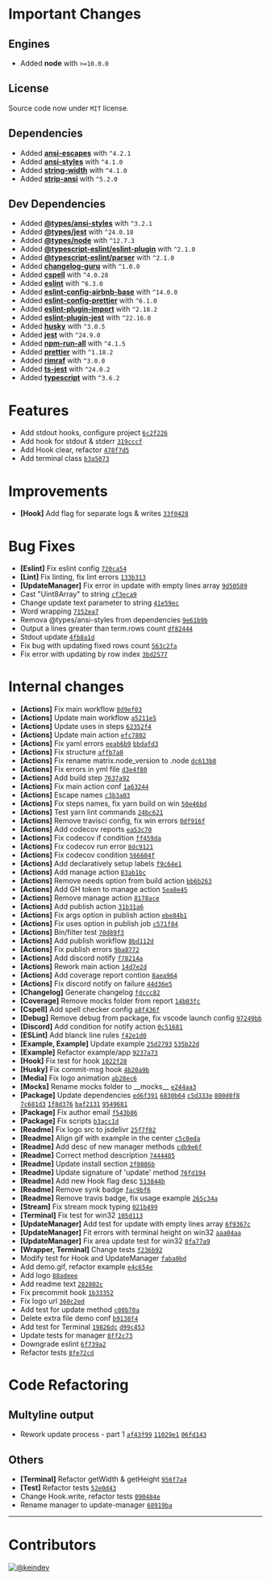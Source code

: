 # Important Changes

## Engines

-   Added **node** with `>=10.0.0`

## License

Source code now under `MIT` license.

## Dependencies

-   Added **[ansi-escapes](https://www.npmjs.com/package/ansi-escapes/v/4.2.1)** with `^4.2.1`
-   Added **[ansi-styles](https://www.npmjs.com/package/ansi-styles/v/4.1.0)** with `^4.1.0`
-   Added **[string-width](https://www.npmjs.com/package/string-width/v/4.1.0)** with `^4.1.0`
-   Added **[strip-ansi](https://www.npmjs.com/package/strip-ansi/v/5.2.0)** with `^5.2.0`

## Dev Dependencies

-   Added **[@types/ansi-styles](https://www.npmjs.com/package/@types/ansi-styles/v/3.2.1)** with `^3.2.1`
-   Added **[@types/jest](https://www.npmjs.com/package/@types/jest/v/24.0.18)** with `^24.0.18`
-   Added **[@types/node](https://www.npmjs.com/package/@types/node/v/12.7.3)** with `^12.7.3`
-   Added **[@typescript-eslint/eslint-plugin](https://www.npmjs.com/package/@typescript-eslint/eslint-plugin/v/2.1.0)** with `^2.1.0`
-   Added **[@typescript-eslint/parser](https://www.npmjs.com/package/@typescript-eslint/parser/v/2.1.0)** with `^2.1.0`
-   Added **[changelog-guru](https://www.npmjs.com/package/changelog-guru/v/1.0.0)** with `^1.0.0`
-   Added **[cspell](https://www.npmjs.com/package/cspell/v/4.0.28)** with `^4.0.28`
-   Added **[eslint](https://www.npmjs.com/package/eslint/v/6.3.0)** with `^6.3.0`
-   Added **[eslint-config-airbnb-base](https://www.npmjs.com/package/eslint-config-airbnb-base/v/14.0.0)** with `^14.0.0`
-   Added **[eslint-config-prettier](https://www.npmjs.com/package/eslint-config-prettier/v/6.1.0)** with `^6.1.0`
-   Added **[eslint-plugin-import](https://www.npmjs.com/package/eslint-plugin-import/v/2.18.2)** with `^2.18.2`
-   Added **[eslint-plugin-jest](https://www.npmjs.com/package/eslint-plugin-jest/v/22.16.0)** with `^22.16.0`
-   Added **[husky](https://www.npmjs.com/package/husky/v/3.0.5)** with `^3.0.5`
-   Added **[jest](https://www.npmjs.com/package/jest/v/24.9.0)** with `^24.9.0`
-   Added **[npm-run-all](https://www.npmjs.com/package/npm-run-all/v/4.1.5)** with `^4.1.5`
-   Added **[prettier](https://www.npmjs.com/package/prettier/v/1.18.2)** with `^1.18.2`
-   Added **[rimraf](https://www.npmjs.com/package/rimraf/v/3.0.0)** with `^3.0.0`
-   Added **[ts-jest](https://www.npmjs.com/package/ts-jest/v/24.0.2)** with `^24.0.2`
-   Added **[typescript](https://www.npmjs.com/package/typescript/v/3.6.2)** with `^3.6.2`

# Features

-   Add stdout hooks, configure project [`6c2f226`](https://github.com/keindev/stdout-update/commit/6c2f226a4979ba0a26c3ea8450f5f14d0ea80fd9)
-   Add hook for stdout & stderr [`319cccf`](https://github.com/keindev/stdout-update/commit/319cccfb3640e72e6c1858ca8cd21d385ae00668)
-   Add Hook clear, refactor [`478f7d5`](https://github.com/keindev/stdout-update/commit/478f7d5122fea53d25d28e5aa37b0815f7f49e65)
-   Add terminal class [`b3a5073`](https://github.com/keindev/stdout-update/commit/b3a5073c5eb20e42d8129d6c0e4a5482e4328693)

# Improvements

-   **[Hook]** Add flag for separate logs & writes [`33f0428`](https://github.com/keindev/stdout-update/commit/33f042884f978cde93e77ab6462e9266f80ebf48)

# Bug Fixes

-   **[Eslint]** Fix eslint config [`720ca54`](https://github.com/keindev/stdout-update/commit/720ca545e7f65d4009885b1813412cc0fd9a392a)
-   **[Lint]** Fix linting, fix lint errors [`133b313`](https://github.com/keindev/stdout-update/commit/133b313794d2d8b1ba2bfe5719c64bb65bbefb86)
-   **[UpdateManager]** Fix error in update with empty lines array [`9d50589`](https://github.com/keindev/stdout-update/commit/9d5058909c228092882a48540f9b57fc30d1971d)
-   Cast "Uint8Array" to string [`cf3eca9`](https://github.com/keindev/stdout-update/commit/cf3eca9a303c9c03ec859eead00a558f6c70e6b0)
-   Change update text parameter to string [`41e59ec`](https://github.com/keindev/stdout-update/commit/41e59ec08c802c2d05f3fa88a15751d573574d62)
-   Word wrapping [`7152ea7`](https://github.com/keindev/stdout-update/commit/7152ea7018d88ea124e13d72262b0e83141e411c)
-   Remova @types\/ansi\-styles from dependencies [`9e61b9b`](https://github.com/keindev/stdout-update/commit/9e61b9bc9d9f32f1e6f0d12de39f064af6b8ef08)
-   Output a lines greater than term\.rows count [`df82444`](https://github.com/keindev/stdout-update/commit/df824441b5d8976afafea914072708e9ebeedaaa)
-   Stdout update [`4fb8a1d`](https://github.com/keindev/stdout-update/commit/4fb8a1d8d0dc3412501d475d991172cb17d23c96)
-   Fix bug with updating fixed rows count [`563c2fa`](https://github.com/keindev/stdout-update/commit/563c2fa24b4bb6fa574347bdf6ad1030a445239b)
-   Fix error with updating by row index [`3bd2577`](https://github.com/keindev/stdout-update/commit/3bd2577effecde737e1c396fc8a7aee5f8058bce)

# Internal changes

-   **[Actions]** Fix main workflow [`8d9ef03`](https://github.com/keindev/stdout-update/commit/8d9ef0326f5ef3c51823648c9284eb4bfdee477f)
-   **[Actions]** Update main workflow [`a5211e5`](https://github.com/keindev/stdout-update/commit/a5211e50ef33ad0dd7031ba2e264254da2d093bb)
-   **[Actions]** Update uses in steps [`62352f4`](https://github.com/keindev/stdout-update/commit/62352f48325258b94fba9087f0346cfc6c3488f9)
-   **[Actions]** Update main action [`efc7802`](https://github.com/keindev/stdout-update/commit/efc78025c66aa4101ba3373d56beab7311b2a113)
-   **[Actions]** Fix yaml errors [`eeab6b9`](https://github.com/keindev/stdout-update/commit/eeab6b95f8470fe864ba1c93dda8202526179793) [`bbdafd3`](https://github.com/keindev/stdout-update/commit/bbdafd31f922a029bffcc7d6f705ed50f78e691e)
-   **[Actions]** Fix structure [`affb7a0`](https://github.com/keindev/stdout-update/commit/affb7a0efb1012848126900fe120c2ef4d4b5e24)
-   **[Actions]** Fix rename matrix\.node\_version to \.node [`dc613b8`](https://github.com/keindev/stdout-update/commit/dc613b834fe844f40a6fc588e2ebd5ffc6b4a197)
-   **[Actions]** Fix errors in yml file [`d3e4f80`](https://github.com/keindev/stdout-update/commit/d3e4f80572afc76a9acff0d5596468748f7d0822)
-   **[Actions]** Add build step [`7637a92`](https://github.com/keindev/stdout-update/commit/7637a927a52ab461b3e4b21b7233c6a8ec1b310c)
-   **[Actions]** Fix main action conf [`1a63244`](https://github.com/keindev/stdout-update/commit/1a6324488125a557026fbd11b4e0a8502e5f9ece)
-   **[Actions]** Escape names [`c3b3a03`](https://github.com/keindev/stdout-update/commit/c3b3a0391b562600a26b9acdb79bb169aaab5543)
-   **[Actions]** Fix steps names, fix yarn build on win [`50e46bd`](https://github.com/keindev/stdout-update/commit/50e46bde5ed3c73af8fcba15e28c93f8b4eb3662)
-   **[Actions]** Test yarn lint commands [`24bc621`](https://github.com/keindev/stdout-update/commit/24bc621c9a7251c2206e56fd2de7fde2351400b3)
-   **[Actions]** Remove travisci config, fix win errors [`0df916f`](https://github.com/keindev/stdout-update/commit/0df916f10c18729dd2206537031f6785518220fa)
-   **[Actions]** Add codecov reports [`ea53c70`](https://github.com/keindev/stdout-update/commit/ea53c70c177cfa3cbbb8147ead5e7af020becfca)
-   **[Actions]** Fix codecov if condition [`ff459da`](https://github.com/keindev/stdout-update/commit/ff459da71cae885c0641484e07438f5c6cf321fe)
-   **[Actions]** Fix codecov run error [`8dc9121`](https://github.com/keindev/stdout-update/commit/8dc9121692e565c00d3e7f33f769bb8b006572cb)
-   **[Actions]** Fix codecov condition [`566604f`](https://github.com/keindev/stdout-update/commit/566604fa240ce3a4b16c57edc443630afeab14e6)
-   **[Actions]** Add declaratively setup labels [`f9c64e1`](https://github.com/keindev/stdout-update/commit/f9c64e103cc072e17d30798019a3e9dfdb8fa2a4)
-   **[Actions]** Add manage action [`83ab1bc`](https://github.com/keindev/stdout-update/commit/83ab1bcb4fbbdc30107b593b2cb87ee419366324)
-   **[Actions]** Remove needs option from build action [`bb6b263`](https://github.com/keindev/stdout-update/commit/bb6b263469dfd41e9af2a41a089e88c75e91b592)
-   **[Actions]** Add GH token to manage action [`5ea8e45`](https://github.com/keindev/stdout-update/commit/5ea8e45df41ba126f8fd1ff9d4c2747cdcbac6f2)
-   **[Actions]** Remove manage action [`8178ace`](https://github.com/keindev/stdout-update/commit/8178ace101eef11adea08dd16f7487f99dcc39c6)
-   **[Actions]** Add publish action [`31b31a6`](https://github.com/keindev/stdout-update/commit/31b31a6e254e0f8ff27a9233e10f21dfa14464e4)
-   **[Actions]** Fix args option in publish action [`ebe84b1`](https://github.com/keindev/stdout-update/commit/ebe84b12ceeb00893adf392bb00a1bf78452a737)
-   **[Actions]** Fix uses option in publish job [`c571f84`](https://github.com/keindev/stdout-update/commit/c571f84ef0279297a9dd47ab20f0b2dc4bcaf74a)
-   **[Actions]** Bin\/filter test [`70d89f3`](https://github.com/keindev/stdout-update/commit/70d89f3824a1127ed963c404a364f7d9d1aec1ee)
-   **[Actions]** Add publish workflow [`8bd112d`](https://github.com/keindev/stdout-update/commit/8bd112da65af92fb48cec5df240191942a57082f)
-   **[Actions]** Fix publish errors [`9ba8772`](https://github.com/keindev/stdout-update/commit/9ba8772660f8ff296c749e591dcf63ca7fa419c9)
-   **[Actions]** Add discord notify [`f78214a`](https://github.com/keindev/stdout-update/commit/f78214a79838c210f4fd19a607e061659a9dcc02)
-   **[Actions]** Rework main action [`14d7e2d`](https://github.com/keindev/stdout-update/commit/14d7e2d70833a4b4399d2f5e6b59c38e194a3f4d)
-   **[Actions]** Add coverage report contion [`8aea964`](https://github.com/keindev/stdout-update/commit/8aea964336a706fd30324cdab5fc29f4a972b48a)
-   **[Actions]** Fix discord notify on failure [`44d36e5`](https://github.com/keindev/stdout-update/commit/44d36e55cba97a2827cc86b7e640075d24b8a875)
-   **[Changelog]** Generate changelog [`fdccc82`](https://github.com/keindev/stdout-update/commit/fdccc823f875d78040b9f80224d0531368f2e4a7)
-   **[Coverage]** Remove mocks folder from report [`14b03fc`](https://github.com/keindev/stdout-update/commit/14b03fc35c7531856eebe870b7edd713210bf532)
-   **[Cspell]** Add spell checker config [`a8f436f`](https://github.com/keindev/stdout-update/commit/a8f436f7308b032932f7b3967a3a953e88596611)
-   **[Debug]** Remove debug from package, fix vscode launch config [`97249bb`](https://github.com/keindev/stdout-update/commit/97249bbc6f0fdc3d1b932aa3b1ae653f0666f618)
-   **[Discord]** Add condition for notify action [`0c51681`](https://github.com/keindev/stdout-update/commit/0c51681de12add16b989c3bb5e767a5320a2a7aa)
-   **[ESLint]** Add blanck line rules [`f42e1d0`](https://github.com/keindev/stdout-update/commit/f42e1d00430e3d9325d9ba9a3a05fedb737b33df)
-   **[Example, Example]** Update example [`25d2793`](https://github.com/keindev/stdout-update/commit/25d2793e4e29a1b8d366fca95dc67373670718dd) [`535b22d`](https://github.com/keindev/stdout-update/commit/535b22d65ee4b1636c84301c88a0e29f8c4c8cba)
-   **[Example]** Refactor example\/app [`9237a73`](https://github.com/keindev/stdout-update/commit/9237a73d69945579311840cfb13c95143e5444c2)
-   **[Hook]** Fix test for hook [`1022f28`](https://github.com/keindev/stdout-update/commit/1022f28393331bc1009200cfa23260929172187b)
-   **[Husky]** Fix commit\-msg hook [`4b20a9b`](https://github.com/keindev/stdout-update/commit/4b20a9b510d3025b80a2e5dec33d14e53636a6f9)
-   **[Media]** Fix logo animation [`ab28ec6`](https://github.com/keindev/stdout-update/commit/ab28ec6ab42f0fa4c6fca8ad2d18778c904eb1fd)
-   **[Mocks]** Rename mocks folder to \_\_mocks\_\_ [`e244aa3`](https://github.com/keindev/stdout-update/commit/e244aa3f93747035c0e7c108beebec9e9cbbc48e)
-   **[Package]** Update dependencies [`ed6f391`](https://github.com/keindev/stdout-update/commit/ed6f391da292616dcae1dc597bc7013857e0d39a) [`6830b64`](https://github.com/keindev/stdout-update/commit/6830b64d7fbcfcac6e3c92386bf3566de493d837) [`c5d333e`](https://github.com/keindev/stdout-update/commit/c5d333e2b7787c08750fdd62db058ff166b3b371) [`800d0f8`](https://github.com/keindev/stdout-update/commit/800d0f8df00014a96e95c2961afde9faa73e087e) [`7c681d3`](https://github.com/keindev/stdout-update/commit/7c681d37117f7c3da5cbb99bcecfe0c8a1b91129) [`1f8d376`](https://github.com/keindev/stdout-update/commit/1f8d37608676ae63e06b46fa67ee97ba8fe9129e) [`baf2131`](https://github.com/keindev/stdout-update/commit/baf2131a388b8e669f849c2b0d94dfc0516db318) [`9549681`](https://github.com/keindev/stdout-update/commit/95496810197f66f5dd1ef7bb3eac2bc7deb4aede)
-   **[Package]** Fix author email [`f543b86`](https://github.com/keindev/stdout-update/commit/f543b866e4d4ee6176fb0e23abdf8ad8eebee43f)
-   **[Package]** Fix scripts [`b3acc1d`](https://github.com/keindev/stdout-update/commit/b3acc1d0ca1bf305863cceeaf8fa1f15e832292f)
-   **[Readme]** Fix logo src to jsdelivr [`25f7f02`](https://github.com/keindev/stdout-update/commit/25f7f02a4af1bdffb1af6182a1f7d715cab3cc18)
-   **[Readme]** Align gif with example in the center [`c5c0eda`](https://github.com/keindev/stdout-update/commit/c5c0edae0c4c23ae1278d455c60ad1f52fe59898)
-   **[Readme]** Add desc of new manager methods [`cdb9e6f`](https://github.com/keindev/stdout-update/commit/cdb9e6f0ebfdda636d1d5a0152953cba7951097b)
-   **[Readme]** Correct method description [`7444485`](https://github.com/keindev/stdout-update/commit/7444485237e0e291e8359f57a0f49ad4ddbbb645)
-   **[Readme]** Update install section [`2f0886b`](https://github.com/keindev/stdout-update/commit/2f0886b2533a312990a9c9604bd3982e8b628dd7)
-   **[Readme]** Update signature of 'update' method [`76fd194`](https://github.com/keindev/stdout-update/commit/76fd194cd8e565239425a23247937a6b340715a2)
-   **[Readme]** Add new Hook flag desc [`513844b`](https://github.com/keindev/stdout-update/commit/513844b2c865eab4d6fc4f0ae7ef2c05478d4507)
-   **[Readme]** Remove synk badge [`fac9bf6`](https://github.com/keindev/stdout-update/commit/fac9bf6cbd95171821bfb079291e8825540d53dc)
-   **[Readme]** Remove travis badge, fix usage example [`265c34a`](https://github.com/keindev/stdout-update/commit/265c34a1b1c7388612210f9a9eb4f3a0fa79dd1c)
-   **[Stream]** Fix stream mock typing [`021b499`](https://github.com/keindev/stdout-update/commit/021b499436346c43039f54cd293683c2944431c2)
-   **[Terminal]** Fix test for win32 [`105d113`](https://github.com/keindev/stdout-update/commit/105d113514d5dc8a059901e6e7941d87b4577ba7)
-   **[UpdateManager]** Add test for update with empty lines array [`6f9367c`](https://github.com/keindev/stdout-update/commit/6f9367c16e2da2f5d763b64f9e9e5dec75b3bd7b)
-   **[UpdateManager]** Fit errors with terminal height on win32 [`aaa04aa`](https://github.com/keindev/stdout-update/commit/aaa04aa4e86fcbdb50e3f3b17e7c02caf29a2435)
-   **[UpdateManager]** Fix area update test for win32 [`8fa77a9`](https://github.com/keindev/stdout-update/commit/8fa77a99cfc55d27929c0f0f0ffac531e0bb868f)
-   **[Wrapper, Terminal]** Change tests [`f236b92`](https://github.com/keindev/stdout-update/commit/f236b92fe15f5679661e65945d7f13f13d01b7b1)
-   Modify test for Hook and UpdateManager [`faba0bd`](https://github.com/keindev/stdout-update/commit/faba0bdb570a84d8687734fce0667def241e8654)
-   Add demo\.gif, refactor example [`e4c654e`](https://github.com/keindev/stdout-update/commit/e4c654e828a7619a03470b3038a461b9ac3dea61)
-   Add logo [`88adeee`](https://github.com/keindev/stdout-update/commit/88adeee9e2ae7dfe08e1892827802c6e034c6440)
-   Add readme text [`282802c`](https://github.com/keindev/stdout-update/commit/282802c572124745506b4572fa7b583e2dcfe4ee)
-   Fix precommit hook [`1b33352`](https://github.com/keindev/stdout-update/commit/1b333529c10b20a242beee0174b2f59acbb9f47e)
-   Fix logo url [`360c2ed`](https://github.com/keindev/stdout-update/commit/360c2ed02d75964c6e423ad026251e851428b8ad)
-   Add test for update method [`c00b70a`](https://github.com/keindev/stdout-update/commit/c00b70af011fe1b4a7c68ad995e9e79e614e5a3a)
-   Delete extra file demo conf [`b9138f4`](https://github.com/keindev/stdout-update/commit/b9138f406a34ccd88e1a18034f5bd33604d95d16)
-   Add test for Terminal [`19826dc`](https://github.com/keindev/stdout-update/commit/19826dc28c4f78ad7d28047f1c3df93b8b9f8e6c) [`d99c453`](https://github.com/keindev/stdout-update/commit/d99c453d5da11cc69227b7ca11287db5dd7c7b06)
-   Update tests for manager [`8ff2c73`](https://github.com/keindev/stdout-update/commit/8ff2c733246ef42996241eaa37eb2c5aaf44fc59)
-   Downgrade eslint [`6f739a2`](https://github.com/keindev/stdout-update/commit/6f739a2b91f0b8e96650209f6141568b44f10038)
-   Refactor tests [`8fe72cd`](https://github.com/keindev/stdout-update/commit/8fe72cd715f3e4265f01723b690e21758e02cdf9)

# Code Refactoring

## Multyline output

-   Rework update process \- part 1 [`af43f99`](https://github.com/keindev/stdout-update/commit/af43f99b5b2ae5613eb42c9e7144c03756681393) [`11029e1`](https://github.com/keindev/stdout-update/commit/11029e18977c03c236622ae243765e497dd794f3) [`06fd143`](https://github.com/keindev/stdout-update/commit/06fd14341381094a1cb5786db5aa4dd919e293fc)

## Others

-   **[Terminal]** Refactor getWidth & getHeight [`956f7a4`](https://github.com/keindev/stdout-update/commit/956f7a4419387b914c07c1b20f20151e06f4d27a)
-   **[Test]** Refactor tests [`52e0d43`](https://github.com/keindev/stdout-update/commit/52e0d4350f71a73854d2e6b047a6d9664aa24c52)
-   Change Hook\.write, refactor tests [`090484e`](https://github.com/keindev/stdout-update/commit/090484e79477b68c24e627da1ca4f827a06bfae1)
-   Rename manager to update\-manager [`68919ba`](https://github.com/keindev/stdout-update/commit/68919bab2984aaa32ca7cd1ed8cf96c5ef3daab3)

---

# Contributors

[![@keindev](https://avatars3.githubusercontent.com/u/4527292?v=4&size=40)](https://github.com/keindev)
